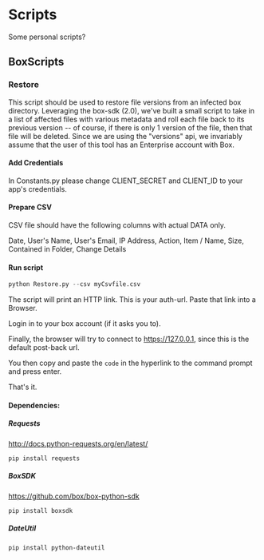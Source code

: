 # Scripts
Some personal scripts?


## BoxScripts

### Restore
This script should be used to restore file versions from an infected box directory. Leveraging the box-sdk (2.0), we've built a small script to take in a list of affected files with various metadata and roll each file back to its previous version -- of course, if there is only 1 version of the file, then that file will be deleted. Since we are using the "versions" api, we invariably assume that the user of this tool has an Enterprise account with Box. 

#### Add Credentials

In Constants.py please change CLIENT_SECRET and CLIENT_ID to your app's credentials.

#### Prepare CSV

CSV file should have the following columns with actual DATA only.

Date,	User's Name,	User's Email,	IP Address,	Action,	Item / Name,	Size,	Contained in Folder,	Change Details

#### Run script
```python
python Restore.py --csv myCsvfile.csv
```
The script will print an HTTP link. This is your auth-url. Paste that link into a Browser. 

Login in to your box account (if it asks you to).

Finally, the browser will try to connect to https://127.0.0.1, since this is the default post-back url. 

You then copy and paste the `code` in the hyperlink to the command prompt and press enter. 

That's it.

#### Dependencies:
##### Requests
http://docs.python-requests.org/en/latest/

`pip install requests`
##### BoxSDK
https://github.com/box/box-python-sdk

`pip install boxsdk`
##### DateUtil
`pip install python-dateutil`
